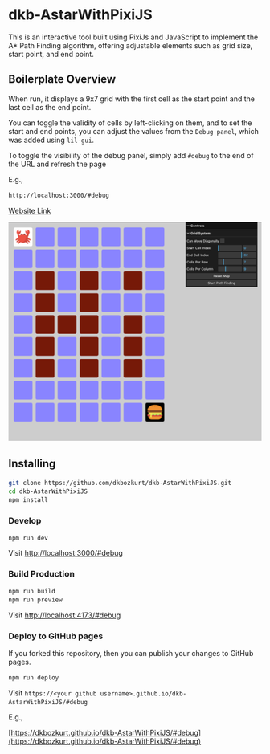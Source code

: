 # dkb-AstarWithPixiJS

This is an interactive tool built using PixiJs and JavaScript to implement the A* Path Finding algorithm, offering adjustable elements such as grid size, start point, and end point.

## Boilerplate Overview

When run, it displays a 9x7 grid with the first cell as the start point and the last cell as the end point.

You can toggle the validity of cells by left-clicking on them, and to set the start and end points, you can adjust the values from the `Debug panel`, which was added using `lil-gui`.

To toggle the visibility of the debug panel, simply add `#debug` to the end of the URL and refresh the page

E.g.,
<br>
``` bash
http://localhost:3000/#debug
```

[Website Link](https://dkbozkurt.github.io/dkb-AstarWithPixiJS/#debug)

![](docs/screengrab.png)

## Installing

```bash
git clone https://github.com/dkbozkurt/dkb-AstarWithPixiJS.git
cd dkb-AstarWithPixiJS
npm install
```

### Develop

```
npm run dev
```

Visit [http://localhost:3000/#debug](http://localhost:3000/#debug)

### Build Production

```bash
npm run build
npm run preview
```

Visit [http://localhost:4173/#debug](http://localhost:4173/#debug)

### Deploy to GitHub pages

If you forked this repository, then you can publish your changes to GitHub pages.

```bash
npm run deploy
```

Visit `https://<your github username>.github.io/dkb-AstarWithPixiJS/#debug`

E.g.,

[https://dkbozkurt.github.io/dkb-AstarWithPixiJS/#debug](https://dkbozkurt.github.io/dkb-AstarWithPixiJS/#debug)
